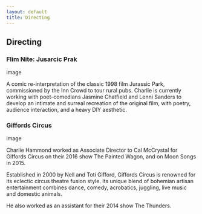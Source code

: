 ```yaml
---
layout: default
title: Directing
---
```


## Directing

### Flim Nite: Jusarcic Prak

image

A comic re-interpretation of the classic 1998 film Jurassic Park, commissioned by the Inn Crowd to tour rural pubs. Charlie is currently working with poet-comedians Jasmine Chatfield and Lenni Sanders to develop an intimate and surreal recreation of the original film, with poetry, audience interaction, and a heavy DIY aesthetic.

### Giffords Circus

image

Charlie Hammond worked as Associate Director to Cal McCrystal for Giffords Circus on their 2016 show The Painted Wagon, and on Moon Songs in 2015.

Established in 2000 by Nell and Toti Gifford, Giffords Circus is renowned for its eclectic circus theatre fusion style. Its unique blend of bohemian artisan entertainment combines dance, comedy, acrobatics, juggling, live music and domestic animals.

He also worked as an assistant for their 2014 show The Thunders.

